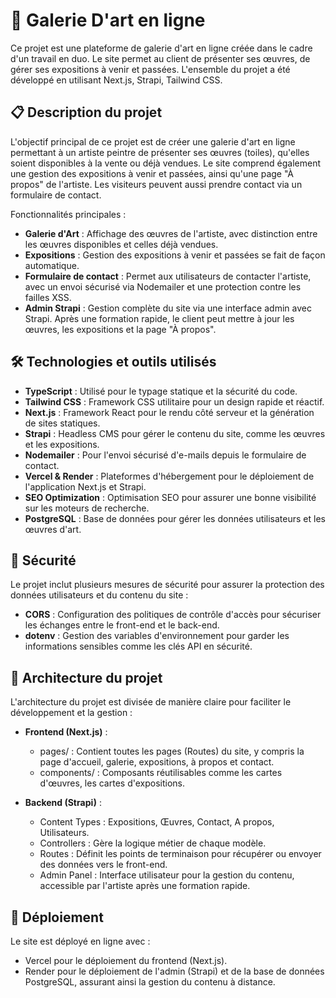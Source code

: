 # 🎨 Galerie D'art en ligne

Ce projet est une plateforme de galerie d'art en ligne créée dans le cadre d'un travail en duo. Le site permet au client de présenter ses œuvres, de gérer ses expositions à venir et passées. L'ensemble du projet a été développé en utilisant Next.js, Strapi, Tailwind CSS.

## 📋 Description du projet

L'objectif principal de ce projet est de créer une galerie d'art en ligne permettant à un artiste peintre de présenter ses œuvres (toiles), qu'elles soient disponibles à la vente ou déjà vendues. Le site comprend également une gestion des expositions à venir et passées, ainsi qu'une page "À propos" de l'artiste. Les visiteurs peuvent aussi prendre contact via un formulaire de contact.

Fonctionnalités principales :

- **Galerie d'Art** : Affichage des œuvres de l'artiste, avec distinction entre les œuvres disponibles et celles déjà vendues.
- **Expositions** : Gestion des expositions à venir et passées se fait de façon automatique.
- **Formulaire de contact** : Permet aux utilisateurs de contacter l'artiste, avec un envoi sécurisé via Nodemailer et une protection contre les failles XSS.
- **Admin Strapi** : Gestion complète du site via une interface admin avec Strapi. Après une formation rapide, le client peut mettre à jour les œuvres, les expositions et la page "À propos".

## 🛠️ Technologies et outils utilisés

- **TypeScript** : Utilisé pour le typage statique et la sécurité du code.
- **Tailwind CSS** : Framework CSS utilitaire pour un design rapide et réactif.
- **Next.js** : Framework React pour le rendu côté serveur et la génération de sites statiques.
- **Strapi** : Headless CMS pour gérer le contenu du site, comme les œuvres et les expositions.
- **Nodemailer** : Pour l'envoi sécurisé d'e-mails depuis le formulaire de contact.
- **Vercel & Render** : Plateformes d'hébergement pour le déploiement de l'application Next.js et Strapi.
- **SEO Optimization** : Optimisation SEO pour assurer une bonne visibilité sur les moteurs de recherche.
- **PostgreSQL** : Base de données pour gérer les données utilisateurs et les œuvres d'art.

## 🔐 Sécurité

Le projet inclut plusieurs mesures de sécurité pour assurer la protection des données utilisateurs et du contenu du site :

- **CORS** : Configuration des politiques de contrôle d'accès pour sécuriser les échanges entre le front-end et le back-end.
- **dotenv** : Gestion des variables d'environnement pour garder les informations sensibles comme les clés API en sécurité.

## 📂 Architecture du projet

L'architecture du projet est divisée de manière claire pour faciliter le développement et la gestion :

- **Frontend (Next.js)** :
  - pages/ : Contient toutes les pages (Routes) du site, y compris la page d'accueil, galerie, expositions, à propos et contact.
  - components/ : Composants réutilisables comme les cartes d'œuvres, les cartes d'expositions.

- **Backend (Strapi)** :
  - Content Types : Expositions, Œuvres, Contact, A propos, Utilisateurs.
  - Controllers : Gère la logique métier de chaque modèle.
  - Routes : Définit les points de terminaison pour récupérer ou envoyer des données vers le front-end.
  - Admin Panel : Interface utilisateur pour la gestion du contenu, accessible par l'artiste après une formation rapide.

## 🚀 Déploiement

Le site est déployé en ligne avec :

- Vercel pour le déploiement du frontend (Next.js).
- Render pour le déploiement de l'admin (Strapi) et de la base de données PostgreSQL, assurant ainsi la gestion du contenu à distance.
